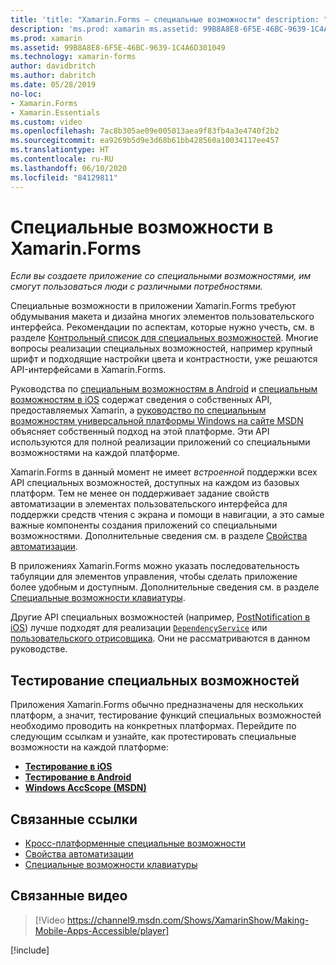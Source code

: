 ```yaml
---
title: 'title: "Xamarin.Forms — специальные возможности" description: "Если вы создаете приложение со специальными возможностями, им смогут пользоваться люди с различными потребностями".'
description: 'ms.prod: xamarin ms.assetid: 99B8A8E8-6F5E-46BC-9639-1C4A6D301049 ms.technology: xamarin-forms author: davidbritch ms.author: dabritch ms.date: 05/28/2019 no-loc: [Xamarin.Forms, Xamarin.Essentials] ms.custom: video'
ms.prod: xamarin
ms.assetid: 99B8A8E8-6F5E-46BC-9639-1C4A6D301049
ms.technology: xamarin-forms
author: davidbritch
ms.author: dabritch
ms.date: 05/28/2019
no-loc:
- Xamarin.Forms
- Xamarin.Essentials
ms.custom: video
ms.openlocfilehash: 7ac8b305ae09e005013aea9f83fb4a3e4740f2b2
ms.sourcegitcommit: ea9269b5d9e3d68b61bb428560a10034117ee457
ms.translationtype: HT
ms.contentlocale: ru-RU
ms.lasthandoff: 06/10/2020
ms.locfileid: "84129811"
---
```

# <a name="xamarinforms-accessibility"></a>Специальные возможности в Xamarin.Forms

_Если вы создаете приложение со специальными возможностями, им смогут пользоваться люди с различными потребностями._

Специальные возможности в приложении Xamarin.Forms требуют обдумывания макета и дизайна многих элементов пользовательского интерфейса. Рекомендации по аспектам, которые нужно учесть, см. в разделе [Контрольный список для специальных возможностей](~/cross-platform/app-fundamentals/accessibility.md). Многие вопросы реализации специальных возможностей, например крупный шрифт и подходящие настройки цвета и контрастности, уже решаются API-интерфейсами в Xamarin.Forms.

Руководства по [специальным возможностям в Android](~/android/app-fundamentals/accessibility.md) и [специальным возможностям в iOS](~/ios/app-fundamentals/accessibility.md) содержат сведения о собственных API, предоставляемых Xamarin, а [руководство по специальным возможностям универсальной платформы Windows на сайте MSDN](https://msdn.microsoft.com/windows/uwp/accessibility/basic-accessibility-information) объясняет собственный подход на этой платформе. Эти API используются для полной реализации приложений со специальными возможностями на каждой платформе.

Xamarin.Forms в данный момент не имеет *встроенной* поддержки всех API специальных возможностей, доступных на каждом из базовых платформ. Тем не менее он поддерживает задание свойств автоматизации в элементах пользовательского интерфейса для поддержки средств чтения с экрана и помощи в навигации, а это самые важные компоненты создания приложений со специальными возможностями. Дополнительные сведения см. в разделе [Свойства автоматизации](~/xamarin-forms/app-fundamentals/accessibility/automation-properties.md).

В приложениях Xamarin.Forms можно указать последовательность табуляции для элементов управления, чтобы сделать приложение более удобным и доступным. Дополнительные сведения см. в разделе [Специальные возможности клавиатуры](~/xamarin-forms/app-fundamentals/accessibility/keyboard.md).

Другие API специальных возможностей (например, [PostNotification в iOS](~/ios/app-fundamentals/accessibility.md)) лучше подходят для реализации [`DependencyService`](~/xamarin-forms/app-fundamentals/dependency-service/index.md) или [пользовательского отрисовщика](~/xamarin-forms/app-fundamentals/custom-renderer/index.md). Они не рассматриваются в данном руководстве.

## <a name="testing-accessibility"></a>Тестирование специальных возможностей

Приложения Xamarin.Forms обычно предназначены для нескольких платформ, а значит, тестирование функций специальных возможностей необходимо проводить на конкретных платформах. Перейдите по следующим ссылкам и узнайте, как протестировать специальные возможности на каждой платформе:

- [**Тестирование в iOS**](~/ios/app-fundamentals/accessibility.md)
- [**Тестирование в Android**](~/android/app-fundamentals/accessibility.md)
- [**Windows AccScope (MSDN)** ](https://msdn.microsoft.com/library/windows/desktop/dn433239)

## <a name="related-links"></a>Связанные ссылки

- [Кросс-платформенные специальные возможности](~/cross-platform/app-fundamentals/accessibility.md)
- [Свойства автоматизации](~/xamarin-forms/app-fundamentals/accessibility/automation-properties.md)
- [Специальные возможности клавиатуры](~/xamarin-forms/app-fundamentals/accessibility/keyboard.md)

## <a name="related-video"></a>Связанные видео

> [!Video https://channel9.msdn.com/Shows/XamarinShow/Making-Mobile-Apps-Accessible/player]

[!include[](~/essentials/includes/xamarin-show-essentials.md)]
